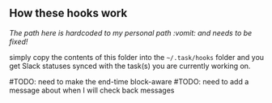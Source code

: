 ## How these hooks work

_The path here is hardcoded to my personal path :vomit: and needs to be fixed!_

simply copy the contents of this folder into the `~/.task/hooks` folder and you get Slack statuses
synced with the task(s) you are currently working on.

#TODO: need to make the end-time block-aware
#TODO: need to add a message about when I will check back messages